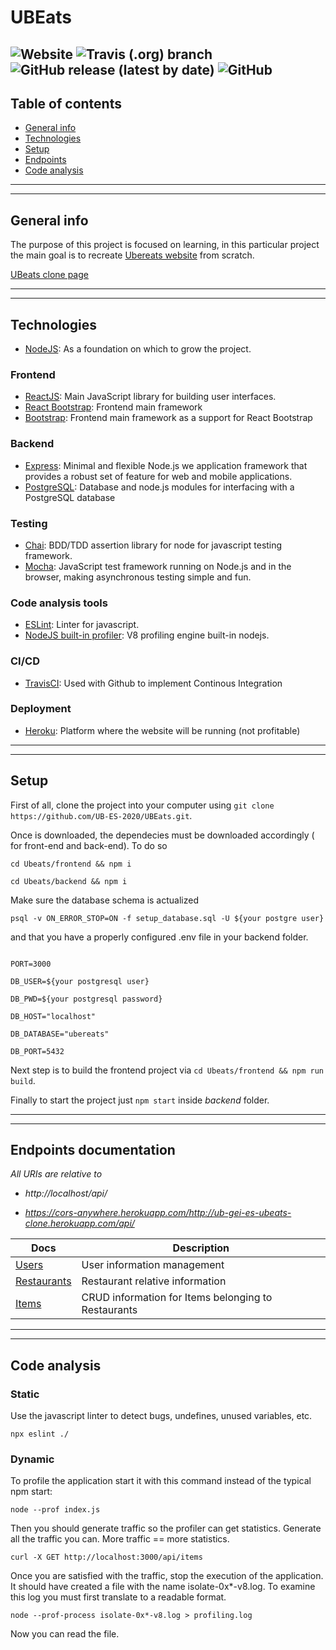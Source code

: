 # UBEats

![Website](https://img.shields.io/website?logo=Heroku&logoColor=%23430098&style=flat&url=https%3A%2F%2Fub-gei-es-ubeats-clone.herokuapp.com%2F)
![Travis (.org) branch](https://img.shields.io/travis/UB-ES-2020/UBEats/main)
![GitHub release (latest by date)](https://img.shields.io/github/v/release/UB-ES-2020/UBEats?label=Version%20release)
![GitHub](https://img.shields.io/github/license/UB-ES-2020/UBEats)
---

## Table of contents
* [General info](#general-info)
* [Technologies](#technologies)
* [Setup](#setup)
* [Endpoints](#endpoints-documentation)
* [Code analysis](#code-analysis)

---
---
## General info

The purpose of this project is focused on learning, in this particular project the main goal is to recreate [Ubereats website](https://ubereats.com/) from scratch.

[UBeats clone page](https://ub-gei-es-ubeats-clone.herokuapp.com/)

---
---
## Technologies

* [NodeJS](https://nodejs.org/en/): As a foundation on which to grow the project.

### Frontend
* [ReactJS](https://reactjs.org/): Main JavaScript library for building user interfaces. 
* [React Bootstrap](https://react-bootstrap.github.io/): Frontend main framework
* [Bootstrap](https://getbootstrap.com/): Frontend main framework as a support for React Bootstrap

### Backend
* [Express](https://expressjs.com/): Minimal and flexible Node.js we application framework that provides a robust set of feature for web and mobile applications.
* [PostgreSQL](https://node-postgres.com/): Database and node.js modules for interfacing with a PostgreSQL database

### Testing 

* [Chai](https://www.chaijs.com/): BDD/TDD assertion library for node for javascript testing framework.
* [Mocha](https://mochajs.org/): JavaScript test framework running on Node.js and in the browser, making asynchronous testing simple and fun.

### Code analysis tools
* [ESLint](https://eslint.org/): Linter for javascript.
* [NodeJS built-in profiler](https://nodejs.org/en/docs/guides/simple-profiling/): V8 profiling engine built-in nodejs.

### CI/CD

* [TravisCI](https://travis-ci.org/): Used with Github to implement Continous Integration

### Deployment 
* [Heroku](https://www.heroku.com/): Platform where the website will be running (not profitable)

---
---
## Setup
First of all, clone the project into your computer using `git clone https://github.com/UB-ES-2020/UBEats.git`.

Once is downloaded, the dependecies must be downloaded accordingly ( for front-end and back-end). To do so 

`
cd Ubeats/frontend && npm i 
`

`
cd Ubeats/backend && npm i
`

Make sure the database schema is actualized

`
psql -v ON_ERROR_STOP=ON -f setup_database.sql -U ${your postgre user}
`

and that you have a properly configured .env file in your backend folder.

```

PORT=3000

DB_USER=${your postgresql user}

DB_PWD=${your postgresql password}

DB_HOST="localhost"

DB_DATABASE="ubereats"

DB_PORT=5432

```

Next step is to build the frontend project via `cd Ubeats/frontend && npm run build`. 

Finally to start the project just `npm start` inside _backend_ folder.

---
--- 
## Endpoints documentation

_All URIs are relative to_

* *http://localhost/api/* 

* *https://cors-anywhere.herokuapp.com/http://ub-gei-es-ubeats-clone.herokuapp.com/api/*



Docs         | Description
------------ | ------------- 
[Users](docs/endpoints/Users.md) | User information management |
[Restaurants](docs/endpoints/Restaurants.md) | Restaurant relative information |
[Items](docs/endpoints/Items.md)| CRUD information for Items belonging to Restaurants|

---
---

## Code analysis
### Static
Use the javascript linter to detect bugs, undefines, unused variables, etc.

`
npx eslint ./
`

### Dynamic
To profile the application start it with this command instead of the typical npm start:

`
node --prof index.js
`

Then you should generate traffic so the profiler can get statistics. Generate all the traffic you can. More traffic == more statistics.

`
curl -X GET http://localhost:3000/api/items
`

Once you are satisfied with the traffic, stop the execution of the application. It should have created a file with the name isolate-0x*-v8.log. To examine this log you must first translate to a readable format.

`
node --prof-process isolate-0x*-v8.log > profiling.log
`

Now you can read the file.

